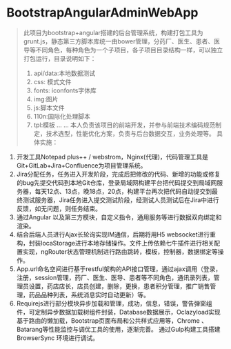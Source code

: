 # BootstrapAngularAdminWebApp
> 此项目为bootstrap+angular搭建的后台管理系统，构建打包工具为grunt.js，静态第三方脚本库统一由bower管理，分药厂、医生、患者、医导等不同角色，每种角色为一个子项目，各子项目目录结构一样，可以独立打包运行，目录说明如下：
> 1. api/data:本地数据测试
> 2. css: 模式文件
> 3. fonts: iconfonts字体库
> 4. img:图片
> 5. js:脚本文件
> 6. 110n:国际化处理脚本
> 7. tpl:模板
> ... ...
> 本人负责该项目的前端开发，并参与前端技术编码规范制定，技术选型，性能优化方案，负责与后台数据交互，业务处理等。
具体实施：
1. 开发工具Notepad plus++ / webstrom，Nginx(代理)，代码管理工具是Git+GitLab+Jira+Confluence为项目管理系统。
2. Jira分配任务，任务进入开发阶段，完成后把修改的代码、新增的功能或修复的bug先提交代码到本地Git仓库，登录局域网构建平台把代码提交到局域网服务器，每天12点、13点，晚18点，20点，构建平台再次把代码自动提交到最终测试服务器，Jira任务进入提交测试阶段，经测试人员测试后在Jira中进行反馈，如无问题，则任务结束。
3. 通过Angular 以及第三方模块，自定义指令，通用服务等进行数据双向绑定和渲染。
4. 结合后端人员进行Ajax长轮询实现IM通信，后期将用H5 websocket进行重构，封装locaStorage进行本地存储操作。文件上传依赖七牛插件进行相关配置实现，ngRouter状态管理机制进行路由跳转，模板，控制器，数据绑定等操作。
5. App.url命名空间进行基于restful架构的API接口管理，通过ajax调用（登录，注册，session管理，药厂、医生、医导、患者等不同角色，通讯录列表，管理员设置，药店店长，店员创建，删除，更换，患者积分管理，推广销售管理，药品品种列表，系统消息实时自动更新）等。 
6. Requirejs进行部分模块异步加载和管理，成功，信息，错误，警告弹窗组件，可定制异步数据加载树组件封装，Database数据展示，Oclazyload实现基于路由的懒加载，Bootstrap页面布局和公共样式应用等，Chrome 、Batarang等性能监控与调优工具的使用，逐渐完善。 通过Gulp构建工具搭建BrowserSync 环境进行调试。 
